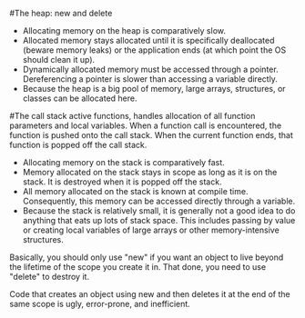 #The heap: new and delete
*  Allocating memory on the heap is comparatively slow.
*  Allocated memory stays allocated until it is specifically deallocated (beware memory leaks) or the application ends (at which point the OS should clean it up).
*  Dynamically allocated memory must be accessed through a pointer. Dereferencing a pointer is slower than accessing a variable directly.
*  Because the heap is a big pool of memory, large arrays, structures, or classes can be allocated here.

#The call stack
active functions, handles allocation of all function parameters and local variables.
When a function call is encountered, the function is pushed onto the call stack. When the current function ends, that function is popped off the call stack. 
*  Allocating memory on the stack is comparatively fast.
*  Memory allocated on the stack stays in scope as long as it is on the stack. It is destroyed when it is popped off the stack.
*  All memory allocated on the stack is known at compile time. Consequently, this memory can be accessed directly through a variable.
*  Because the stack is relatively small, it is generally not a good idea to do anything that eats up lots of stack space. This includes passing by value or creating local variables of large arrays or other memory-intensive structures.

Basically, you should only use "new" if you want an object to live beyond the lifetime of the scope you create it in. That done, you need to use "delete" to destroy it.

Code that creates an object using new and then deletes it at the end of the same scope is ugly, error-prone, and inefficient.